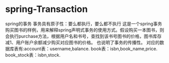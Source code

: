# spring-Transaction
spring的事务
事务具有原子性：要么都执行，要么都不执行
这是一个spring事务购买图书的样例，用来解释spring声明式事务的使用方式。假设购买一本图书，则会执行purchase方法，根据用户名和书号，查找到该书号图书的价格，图书库存减1、用户账户余额减少购买对应图书的价格。
也说明了事务的传播性。
对应的数据库表有:account表：username,balance.
                book表：isbn,book_name,price.
                book_stock表：isbn,stock.
